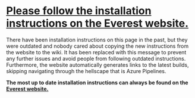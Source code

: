 # [Please follow the installation instructions on the Everest website.](https://everestapi.github.io/#installing-everest)

There have been installation instructions on this page in the past, but they were outdated and nobody cared about copying the new instructions from the website to the wiki. It has been replaced with this message to prevent any further issues and avoid people from following outdated instructions. Furthermore, the website automatically generates links to the latest builds, skipping navigating through the hellscape that is Azure Pipelines.

**The most up to date installation instructions can always be found on the [Everest website.](https://everestapi.github.io/#installing-everest)**